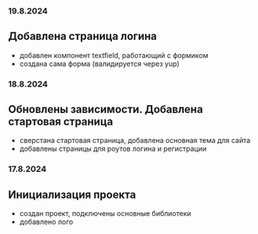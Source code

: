 ### 19.8.2024
## Добавлена страница логина
- добавлен компонент textfield, работающий с формиком
- создана сама форма (валидируется через yup)

### 18.8.2024
## Обновлены зависимости. Добавлена стартовая страница
- сверстана стартовая страница, добавлена основная тема для сайта
- добавлены страницы для роутов логина и регистрации

### 17.8.2024
## Инициализация проекта
- создан проект, подключены основные библиотеки 
- добавлено лого